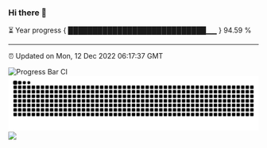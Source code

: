 ### Hi there 👋

⏳ Year progress { ████████████████████████████▁▁ } 94.59 %

---

⏰ Updated on Mon, 12 Dec 2022 06:17:37 GMT

![Progress Bar CI](https://github.com/liununu/liununu/workflows/Progress%20Bar%20CI/badge.svg)![](https://raw.githubusercontent.com/L1cardo/L1cardo/main/assets/github-contribution-grid-snake.svg)![](https://raw.githubusercontent.com/seesaws/seesaws/main/assets/github-contribution-grid-snake.svg)
